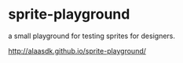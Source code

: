 # sprite-playground
a small playground for testing sprites for designers.

http://alaasdk.github.io/sprite-playground/
